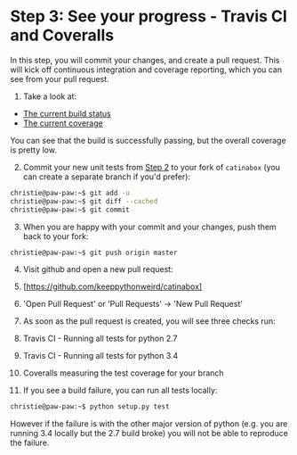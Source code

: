 # Step 3: See your progress - Travis CI and Coveralls

In this step, you will commit your changes, and create a pull request. This
will kick off continuous integration and coverage reporting, which you can
see from your pull request.

1. Take a look at:
  * [The current build status](https://travis-ci.org/keeppythonweird/catinabox)
  * [The current coverage](https://coveralls.io/github/keeppythonweird/catinabox?branch=master)
  
  You can see that the build is successfully passing, but the overall coverage
  is pretty low.
  
2. Commit your new unit tests from [Step 2](./2.md) to your fork of
  `catinabox` (you can create a separate branch if you'd prefer):
  
  ```bash
  christie@paw-paw:~$ git add -u
  christie@paw-paw:~$ git diff --cached
  christie@paw-paw:~$ git commit
  ```
3. When you are happy with your commit and your changes, push them back to your
   fork:
   
  ```bash
  christie@paw-paw:~$ git push origin master
  ```

4. Visit github and open a new pull request:

  1. [https://github.com/keeppythonweird/catinabox]
  2. 'Open Pull Request' or 'Pull Requests' -> 'New Pull Request'

5. As soon as the pull request is created, you will see three checks run:
  
  1. Travis CI - Running all tests for python 2.7
  2. Travis CI - Running all tests for python 3.4
  3. Coveralls measuring the test coverage for your branch

6. If you see a build failure, you can run all tests locally:

  ```bash
  christie@paw-paw:~$ python setup.py test
  ```
  
  However if the failure is with the other major version of python (e.g.
  you are running 3.4 locally but the 2.7 build broke) you will not be able
  to reproduce the failure.
  
